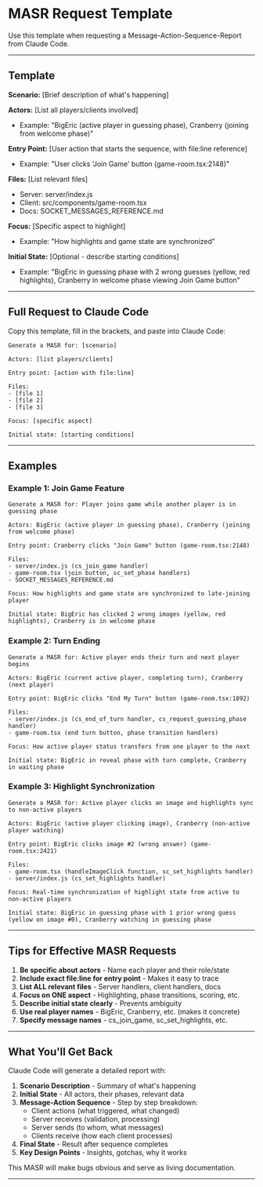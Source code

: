 # MASR Request Template

Use this template when requesting a Message-Action-Sequence-Report from Claude Code.

---

## Template

**Scenario:** [Brief description of what's happening]

**Actors:** [List all players/clients involved]
- Example: "BigEric (active player in guessing phase), Cranberry (joining from welcome phase)"

**Entry Point:** [User action that starts the sequence, with file:line reference]
- Example: "User clicks 'Join Game' button (game-room.tsx:2148)"

**Files:** [List relevant files]
- Server: server/index.js
- Client: src/components/game-room.tsx
- Docs: SOCKET_MESSAGES_REFERENCE.md

**Focus:** [Specific aspect to highlight]
- Example: "How highlights and game state are synchronized"

**Initial State:** [Optional - describe starting conditions]
- Example: "BigEric in guessing phase with 2 wrong guesses (yellow, red highlights), Cranberry in welcome phase viewing Join Game button"

---

## Full Request to Claude Code

Copy this template, fill in the brackets, and paste into Claude Code:

```
Generate a MASR for: [scenario]

Actors: [list players/clients]

Entry point: [action with file:line]

Files:
- [file 1]
- [file 2]
- [file 3]

Focus: [specific aspect]

Initial state: [starting conditions]
```

---

## Examples

### Example 1: Join Game Feature

```
Generate a MASR for: Player joins game while another player is in guessing phase

Actors: BigEric (active player in guessing phase), Cranberry (joining from welcome phase)

Entry point: Cranberry clicks "Join Game" button (game-room.tsx:2148)

Files:
- server/index.js (cs_join_game handler)
- game-room.tsx (join button, sc_set_phase handlers)
- SOCKET_MESSAGES_REFERENCE.md

Focus: How highlights and game state are synchronized to late-joining player

Initial state: BigEric has clicked 2 wrong images (yellow, red highlights), Cranberry is in welcome phase
```

### Example 2: Turn Ending

```
Generate a MASR for: Active player ends their turn and next player begins

Actors: BigEric (current active player, completing turn), Cranberry (next player)

Entry point: BigEric clicks "End My Turn" button (game-room.tsx:1892)

Files:
- server/index.js (cs_end_of_turn handler, cs_request_guessing_phase handler)
- game-room.tsx (end turn button, phase transition handlers)

Focus: How active player status transfers from one player to the next

Initial state: BigEric in reveal phase with turn complete, Cranberry in waiting phase
```

### Example 3: Highlight Synchronization

```
Generate a MASR for: Active player clicks an image and highlights sync to non-active players

Actors: BigEric (active player clicking image), Cranberry (non-active player watching)

Entry point: BigEric clicks image #2 (wrong answer) (game-room.tsx:2421)

Files:
- game-room.tsx (handleImageClick function, sc_set_highlights handler)
- server/index.js (cs_set_highlights handler)

Focus: Real-time synchronization of highlight state from active to non-active players

Initial state: BigEric in guessing phase with 1 prior wrong guess (yellow on image #0), Cranberry watching in guessing phase
```

---

## Tips for Effective MASR Requests

1. **Be specific about actors** - Name each player and their role/state
2. **Include exact file:line for entry point** - Makes it easy to trace
3. **List ALL relevant files** - Server handlers, client handlers, docs
4. **Focus on ONE aspect** - Highlighting, phase transitions, scoring, etc.
5. **Describe initial state clearly** - Prevents ambiguity
6. **Use real player names** - BigEric, Cranberry, etc. (makes it concrete)
7. **Specify message names** - cs_join_game, sc_set_highlights, etc.

---

## What You'll Get Back

Claude Code will generate a detailed report with:

1. **Scenario Description** - Summary of what's happening
2. **Initial State** - All actors, their phases, relevant data
3. **Message-Action Sequence** - Step by step breakdown:
   - Client actions (what triggered, what changed)
   - Server receives (validation, processing)
   - Server sends (to whom, what messages)
   - Clients receive (how each client processes)
4. **Final State** - Result after sequence completes
5. **Key Design Points** - Insights, gotchas, why it works

This MASR will make bugs obvious and serve as living documentation.

---

